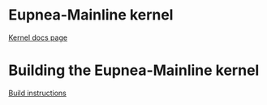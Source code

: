 # Eupnea-Mainline kernel
[Kernel docs page](https://eupnea-linux.github.io/main.html#/dev-pages/kernel?id=mainline-eupnea-kernel)

# Building the Eupnea-Mainline kernel
[Build instructions](https://eupnea-linux.github.io/main.html#/compile-pages/compile-kernel?id=building-the-eupnea-mainline-kernel)
